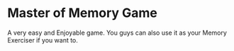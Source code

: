 # Master of Memory Game
A very easy and Enjoyable game. You guys can also use it as your Memory Exerciser if you want to. 

